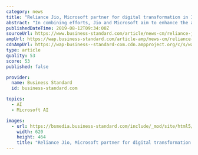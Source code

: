 ```yaml
---
category: news
title: "Reliance Jio, Microsoft partner for digital transformation in India"
abstract: "In combining efforts, Jio and Microsoft aim to enhance the adoption of leading technologies like data analytics, AI, cognitive services, blockchain, Internet of Things (IoT), and edge computing among small and medium enterprises to make them ready to ..."
publishedDateTime: 2019-08-12T09:34:00Z
sourceUrl: https://www.business-standard.com/article/news-cm/reliance-jio-microsoft-partner-for-digital-transformation-in-india-119081200484_1.html
ampUrl: https://wap.business-standard.com/article-amp/news-cm/reliance-jio-microsoft-partner-for-digital-transformation-in-india-119081200484_1.html
cdnAmpUrl: https://wap-business--standard-com.cdn.ampproject.org/c/s/wap.business-standard.com/article-amp/news-cm/reliance-jio-microsoft-partner-for-digital-transformation-in-india-119081200484_1.html
type: article
quality: 53
score: 53
published: false

provider:
  name: Business Standard
  id: business-standard.com

topics:
  - AI
  - Microsoft AI

images:
  - url: https://bsmedia.business-standard.com/include/_mod/site/html5/images/no-meta-preview.jpg
    width: 620
    height: 464
    title: "Reliance Jio, Microsoft partner for digital transformation in India"
---
```

